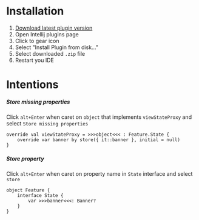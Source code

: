 # Installation

1. [Download latest plugin version](https://github.com/adevone/summer-plugin/releases/download/0.8.12/summer-plugin-0.8.12.zip)
2. Open Intellij plugins page
3. Click to gear icon
4. Select "Install Plugin from disk..."
5. Select downloaded `.zip` file
6. Restart you IDE

# Intentions

##### Store missing properties
Click `alt+Enter` when caret on `object` that implements `viewStateProxy` and select `Store missing properties`
```
override val viewStateProxy = >>>object<<< : Feature.State {
    override var banner by store({ it::banner }, initial = null)
}
```

##### Store property
Click `alt+Enter` when caret on property name in `State` interface and select `store`
```
object Feature {
    interface State {
        var >>>banner<<<: Banner?
    }
}
```
